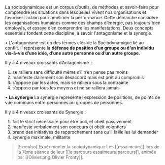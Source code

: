 La sociodynamique est un corpus d’outils, de méthodes et savoir-faire pour comprendre les situations dans lesquelles vivent nos organisations et favoriser l’action pour améliorer la performance. Cette démarche considère les organisations humaines comme des champs d’énergie, pas toujours bien employés, et essaye d’en comprendre les manifestations. Deux concepts essentiels fondent cette discipline, à savoir l'antagonisme et la synergie.

• L'antagonisme est un des termes clés de la Sociodynamique lié au conflit. Il représente la **défense de position d’un groupe ou d’un individu vis-à-vis d’une idée, d’une autre personne ou d’un autre groupe.**

Il y a 4 niveaux croissants d’Antagonisme  :
1. se ralliera sans difficulté même s’il n’en pense pas moins
2. manifeste clairement son désaccord mais est prêt au compromis
3. s’oppose par les actes, mais se ralliera sous la contrainte
4. s’oppose par tous les moyens et ne se ralliera jamais

• **La synergie**
La synergie représente l’expression de positions, de points de vue communs entre personnes ou groupes de personnes.

Il y a 4 niveaux croissants de Synergie :
1. fait le strict nécessaire pour être poli, et obéit passivement  
2. manifeste verbalement son concours et obéit volontiers
3. prend des initiatives de rapprochement sans qu’il faille les lui demander
4. synergie maximale, militante

>[!seealso] Expérimenter la sociodynamique
>Les [[essaimeurs]] lors de la 7ème séance de leur [[le parcours essaimeurs|parcours]], animée par [[Olivier.png|Olivier Fronty]].